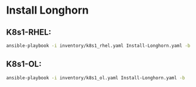 # Install Longhorn

## K8s1-RHEL:
```bash
ansible-playbook -i inventory/k8s1_rhel.yaml Install-Longhorn.yaml -b
```

## K8s1-OL:
```bash
ansible-playbook -i inventory/k8s1_ol.yaml Install-Longhorn.yaml -b
```
